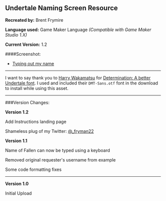 Undertale Naming Screen Resource
--------------------------------------

**Recreated by:** Brent Frymire

**Language used:** Game Maker Language _(Compatible with Game Maker Studio 1.X)_

**Current Version:** 1.2

####Screenshot:

 - [Typing out my name](https://i.gyazo.com/ca11f524ede8b7f3f8967e7ecf78c61f.gif)

----

I want to say thank you to [Harry Wakamatsu](https://twitter.com/JapanYoshiLOL) for [Determination: A better Undertale font](https://www.behance.net/gallery/31268855/Determination-Better-Undertale-Font). I used and included their `DMT-Sans.otf` font in the download to install while using this asset.

----

###Version Changes:

**Version 1.2**

Add Instructions landing page

Shameless plug of my Twitter: [@\_fryman22](https://twitter.com/_fryman22)

**Version 1.1**

Name of Fallen can now be typed using a keyboard

Removed original requester's username from example

Some code formatting fixes

----

**Version 1.0**

Initial Upload